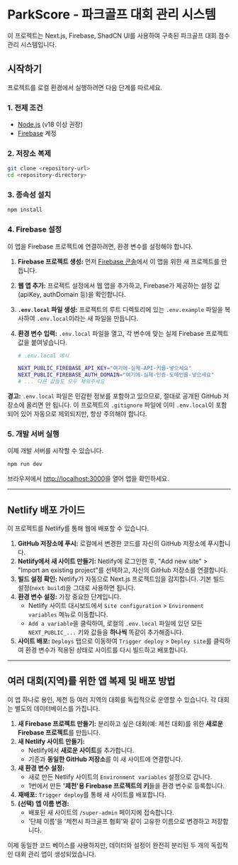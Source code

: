 # ParkScore - 파크골프 대회 관리 시스템

이 프로젝트는 Next.js, Firebase, ShadCN UI를 사용하여 구축된 파크골프 대회 점수 관리 시스템입니다.

## 시작하기

프로젝트를 로컬 환경에서 실행하려면 다음 단계를 따르세요.

### 1. 전제 조건

- [Node.js](https://nodejs.org/) (v18 이상 권장)
- [Firebase](https://firebase.google.com/) 계정

### 2. 저장소 복제

```bash
git clone <repository-url>
cd <repository-directory>
```

### 3. 종속성 설치

```bash
npm install
```

### 4. Firebase 설정

이 앱을 Firebase 프로젝트에 연결하려면, 환경 변수를 설정해야 합니다.

1.  **Firebase 프로젝트 생성:** 먼저 [Firebase 콘솔](https://console.firebase.google.com/)에서 이 앱을 위한 새 프로젝트를 만듭니다.
2.  **웹 앱 추가:** 프로젝트 설정에서 웹 앱을 추가하고, Firebase가 제공하는 설정 값(apiKey, authDomain 등)을 확인합니다.
3.  **`.env.local` 파일 생성:** 프로젝트의 루트 디렉토리에 있는 `.env.example` 파일을 복사하여 `.env.local`이라는 새 파일을 만듭니다.
4.  **환경 변수 입력:** `.env.local` 파일을 열고, 각 변수에 맞는 실제 Firebase 프로젝트 값을 붙여넣습니다.

    ```bash
    # .env.local 예시

    NEXT_PUBLIC_FIREBASE_API_KEY="여기에-실제-API-키를-넣으세요"
    NEXT_PUBLIC_FIREBASE_AUTH_DOMAIN="여기에-실제-인증-도메인을-넣으세요"
    # ... 다른 값들도 모두 채워주세요
    ```

**경고:** `.env.local` 파일은 민감한 정보를 포함하고 있으므로, 절대로 공개된 GitHub 저장소에 올리면 안 됩니다. 이 프로젝트의 `.gitignore` 파일에 이미 `.env.local`이 포함되어 있어 자동으로 제외되지만, 항상 주의해야 합니다.

### 5. 개발 서버 실행

이제 개발 서버를 시작할 수 있습니다.

```bash
npm run dev
```

브라우저에서 [http://localhost:3000](http://localhost:3000)을 열어 앱을 확인하세요.

---

## Netlify 배포 가이드

이 프로젝트를 Netlify를 통해 웹에 배포할 수 있습니다.

1.  **GitHub 저장소에 푸시:** 로컬에서 변경한 코드를 자신의 GitHub 저장소에 푸시합니다.
2.  **Netlify에서 새 사이트 만들기:** Netlify에 로그인한 후, "Add new site" > "Import an existing project"를 선택하고, 자신의 GitHub 저장소를 연결합니다.
3.  **빌드 설정 확인:** Netlify가 자동으로 Next.js 프로젝트임을 감지합니다. 기본 빌드 설정(`next build`)을 그대로 사용하면 됩니다.
4.  **환경 변수 설정:** 가장 중요한 단계입니다.
    - Netlify 사이트 대시보드에서 `Site configuration` > `Environment variables` 메뉴로 이동합니다.
    - `Add a variable`을 클릭하여, 로컬의 `.env.local` 파일에 있던 모든 `NEXT_PUBLIC_...` 키와 값들을 **하나씩** 똑같이 추가해줍니다.
5.  **사이트 배포:** `Deploys` 탭으로 이동하여 `Trigger deploy` > `Deploy site`를 클릭하여 환경 변수가 적용된 상태로 사이트를 다시 빌드하고 배포합니다.

---

## 여러 대회(지역)를 위한 앱 복제 및 배포 방법

이 앱 하나로 용인, 제천 등 여러 지역의 대회를 독립적으로 운영할 수 있습니다. 각 대회는 별도의 데이터베이스를 가집니다.

1.  **새 Firebase 프로젝트 만들기:** 분리하고 싶은 대회(예: 제천 대회)를 위한 **새로운 Firebase 프로젝트**를 만듭니다.
2.  **새 Netlify 사이트 만들기:**
    - Netlify에서 **새로운 사이트**를 추가합니다.
    - 기존과 **동일한 GitHub 저장소**를 이 새 사이트에 연결합니다.
3.  **새 환경 변수 설정:**
    - 새로 만든 Netlify 사이트의 `Environment variables` 설정으로 갑니다.
    - 1번에서 만든 **'제천'용 Firebase 프로젝트의 키**들을 환경 변수로 등록합니다.
4.  **재배포:** `Trigger deploy`를 통해 새 사이트를 배포합니다.
5.  **(선택) 앱 이름 변경:**
    - 배포된 새 사이트의 `/super-admin` 페이지에 접속합니다.
    - '단체 이름'을 '제천시 파크골프 협회'와 같이 고유한 이름으로 변경하고 저장합니다.

이제 동일한 코드 베이스를 사용하지만, 데이터와 설정이 완전히 분리된 두 개의 독립적인 대회 관리 앱이 생성되었습니다.
